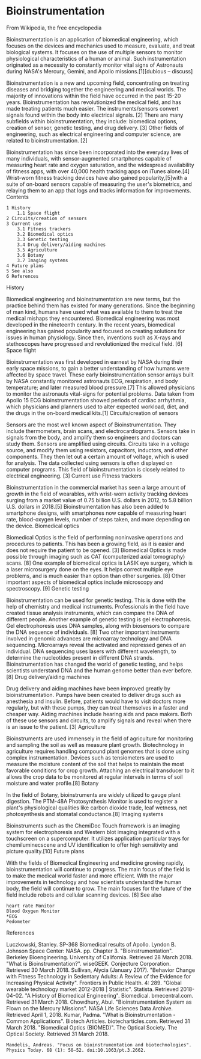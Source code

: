 

	
# Bioinstrumentation
From Wikipedia, the free encyclopedia

Bioinstrumentation is an application of biomedical engineering, which focuses on the devices and mechanics used to measure, evaluate, and treat biological systems. It focuses on the use of multiple sensors to monitor physiological characteristics of a human or animal. Such instrumentation originated as a necessity to constantly monitor vital signs of Astronauts during NASA's Mercury, Gemini, and Apollo missions.[1][dubious – discuss]

Bioinstrumentation is a new and upcoming field, concentrating on treating diseases and bridging together the engineering and medical worlds. The majority of innovations within the field have occurred in the past 15-20 years. Bioinstrumentation has revolutionized the medical field, and has made treating patients much easier. The instruments/sensors convert signals found within the body into electrical signals. [2] There are many subfields within bioinstrumentation, they include: biomedical options, creation of sensor, genetic testing, and drug delivery. [3] Other fields of engineering, such as electrical engineering and computer science, are related to bioinstrumentation. [2]

Bioinstrumentation has since been incorporated into the everyday lives of many individuals, with sensor-augmented smartphones capable of measuring heart rate and oxygen saturation, and the widespread availability of fitness apps, with over 40,000 health tracking apps on iTunes alone.[4] Wrist-worn fitness tracking devices have also gained popularity,[5]with a suite of on-board sensors capable of measuring the user's biometrics, and relaying them to an app that logs and tracks information for improvements.
Contents

    1 History
        1.1 Space flight
    2 Circuits/creation of sensors
    3 Current use
        3.1 Fitness trackers
        3.2 Biomedical optics
        3.3 Genetic testing
        3.4 Drug delivery/aiding machines
        3.5 Agriculture
        3.6 Botany
        3.7 Imaging systems
    4 Future plans
    5 See also
    6 References

History

Biomedical engineering and bioinstrumentation are new terms, but the practice behind them has existed for many generations. Since the beginning of man kind, humans have used what was available to them to treat the medical mishaps they encountered. Biomedical engineering was most developed in the nineteenth century. In the recent years, biomedical engineering has gained popularity and focused on creating solutions for issues in human physiology. Since then, inventions such as X-rays and stethoscopes have progressed and revolutionized the medical field. [6]
Space flight

Bioinstrumentation was first developed in earnest by NASA during their early space missions, to gain a better understanding of how humans were affected by space travel. These early bioinstrumentation sensor arrays built by NASA constantly monitored astronauts ECG, respiration, and body temperature; and later measured blood pressure.[7] This allowed physicians to monitor the astronauts vital-signs for potential problems. Data taken from Apollo 15 ECG bioinstrumentation showed periods of cardiac arrhythmia, which physicians and planners used to alter expected workload, diet, and the drugs in the on-board medical kits.[1]
Circuits/creation of sensors

Sensors are the most well known aspect of Bioinstrumentation. They include thermometers, brain scans, and electrocardiograms. Sensors take in signals from the body, and amplify them so engineers and doctors can study them. Sensors are amplified using circuits. Circuits take in a voltage source, and modify them using resistors, capacitors, inductors, and other components. They then let out a certain amount of voltage, which is used for analysis. The data collected using sensors is often displayed on computer programs. This field of bioinstrumentation is closely related to electrical engineering. [3]
Current use
Fitness trackers

Bioinstrumentation in the commercial market has seen a large amount of growth in the field of wearables, with wrist-worn activity tracking devices surging from a market value of 0.75 billion U.S. dollars in 2012, to 5.8 billion U.S. dollars in 2018.[5] Bioinstrumentation has also been added to smartphone designs, with smartphones now capable of measuring heart rate, blood-oxygen levels, number of steps taken, and more depending on the device.
Biomedical optics

Biomedical Optics is the field of performing noninvasive operations and procedures to patients. This has been a growing field, as it is easier and does not require the patient to be opened. [3] Biomedical Optics is made possible through imaging such as CAT (computerized axial tomography) scans. [8] One example of biomedical optics is LASIK eye surgery, which is a laser microsurgery done on the eyes. It helps correct multiple eye problems, and is much easier than option than other surgeries. [8] Other important aspects of biomedical optics include microscopy and spectroscopy. [9]
Genetic testing

Bioinstrumentation can be used for genetic testing. This is done with the help of chemistry and medical instruments. Professionals in the field have created tissue analysis instruments, which can compare the DNA of different people. Another example of genetic testing is gel electrophoresis. Gel electrophoresis uses DNA samples, along with biosensors to compare the DNA sequence of individuals. [8] Two other important instruments involved in genomic advances are microarray technology and DNA sequencing. Microarrays reveal the activated and repressed genes of an individual. DNA sequencing uses lasers with different wavelength, to determine the nucleotides present in different DNA strands. Bioinstrumentation has changed the world of genetic testing, and helps scientists understand DNA and the human genome better than ever before. [8]
Drug delivery/aiding machines

Drug delivery and aiding machines have been improved greatly by bioinstrumentation. Pumps have been created to deliver drugs such as anesthesia and insulin. Before, patients would have to visit doctors more regularly, but with these pumps, they can treat themselves in a faster and cheaper way. Aiding machines include hearing aids and pace makers. Both of these use sensors and circuits, to amplify signals and reveal when there is an issue to the patient. [3]
Agriculture

Bioinstruments are used immensely in the field of agriculture for monitoring and sampling the soil as well as measure plant growth. Biotechnology in agriculture requires handling compound plant genomes that is done using complex instrumentation. Devices such as tensiometers are used to measure the moisture content of the soil that helps to maintain the most favorable conditions for crop growth. Attaching an electrical transducer to it allows the crop data to be monitored at regular intervals in terms of soil moisture and water profile.[8]
Botany

In the field of Botany, bioinstruments are widely utilized to gauge plant digestion. The PTM-48A Photosynthesis Monitor is used to register a plant's physiological qualities like carbon dioxide trade, leaf wetness, net photosynthesis and stomatal conductance.[8]
Imaging systems

Bioinstruments such as the ChemiDoc Touch framework is an imaging system for electrophoresis and Western blot imaging integrated with a touchscreen on a supercomputer. It utilizes application particular trays for chemiluminecscene and UV identification to offer high sensitivity and picture quality.[10]
Future plans

With the fields of Biomedical Engineering and medicine growing rapidly, bioinstrumentation will continue to progress. The main focus of the field is to make the medical world faster and more efficient. With the major improvements in technology and how scientists understand the human body, the field will continue to grow. The main focuses for the future of the field include robots and cellular scanning devices. [6]
See also

    heart rate Monitor
    Blood Oxygen Monitor
    *ECG
    Pedometer

References

Luczkowski, Stanley. SP-368 Biomedical results of Apollo. Lyndon B. Johnson Space Center: NASA. pp. Chapter 3.
"Bioinstrumentation". Berkeley Bioengineering. University of California. Retrieved 28 March 2018.
"What is Bioinstrumentation?". wiseGEEK. Conjecture Corporation. Retrieved 30 March 2018.
Sullivan, Alycia (January 2017). "Behavior Change with Fitness Technology in Sedentary Adults: A Review of the Evidence for Increasing Physical Activity". Frontiers in Public Health. 4: 289.
"Global wearable technology market 2012-2018 | Statistic". Statista. Retrieved 2018-04-02.
"A History of Biomedical Engineering". Biomedical. bmecentral.com. Retrieved 31 March 2018.
Chowdhury, Abul. "Bioinstrumentation System as Flown on the Mercury Missions". NASA Life Sciences Data Archive. Retrieved April 1, 2018.
Kumar, Padma. "What is Bioinstrumentation - Common Applications". Biotech Articles. biotecharticles.com. Retrieved 31 March 2018.
"Biomedical Optics (BIOMED)". The Optical Society. The Optical Society. Retrieved 31 March 2018.

    Mandelis, Andreas. "Focus on bioinstrumentation and biotechnologies". Physics Today. 68 (1): 50–52. doi:10.1063/pt.3.2662.

